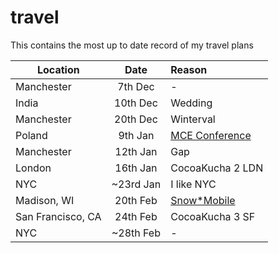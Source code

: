 travel
======

This contains the most up to date record of my travel plans


| Location        | Date           | Reason  |
| ------------- |:-------------:| :-----|
| Manchester      | 7th Dec | - |
| India      | 10th Dec | Wedding |
| Manchester | 20th Dec | Winterval |
| Poland | 9th Jan | [MCE Conference](http://mobilecentraleurope.com/) |
| Manchester | 12th Jan| Gap |
| London | 16th Jan | CocoaKucha 2 LDN |
| NYC | ~23rd Jan | I like NYC |
| Madison, WI | 20th Feb | [Snow*Mobile](http://www.snow-mobile.org) |
| San Francisco, CA | 24th Feb | CocoaKucha 3 SF |
| NYC | ~28th Feb | - |
